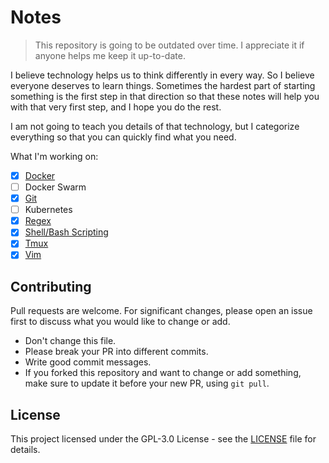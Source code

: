 # Notes

> This repository is going to be outdated over time. I appreciate it if anyone helps me keep it up-to-date.

I believe technology helps us to think differently in every way. So I believe everyone deserves to learn things. Sometimes the hardest part of starting something is the first step in that direction so that these notes will help you with that very first step, and I hope you do the rest.

I am not going to teach you details of that technology, but I categorize everything so that you can quickly find what you need.

What I'm working on:
- [x] [Docker](Tech%20Guide/Docker/README.md)
- [ ] Docker Swarm
- [x] [Git](Tech%20Guide/Git/README.md)
- [ ] Kubernetes
- [x] [Regex](Tech%20Guide/Regex/README.md)
- [x] [Shell/Bash Scripting](Tech%20Guide/Shell-Scripting/README.md)
- [x] [Tmux](Tech%20Guide/Tmux/README.md)
- [x] [Vim](Tech%20Guide/Vim/README.md)

## Contributing
Pull requests are welcome. For significant changes, please open an issue first to discuss what you would like to change or add.
- Don't change this file.
- Please break your PR into different commits.
- Write good commit messages.
- If you forked this repository and want to change or add something, make sure to update it before your new PR, using `git pull`.

## License
This project licensed under the GPL-3.0 License - see the [LICENSE](./LICENSE) file for details.